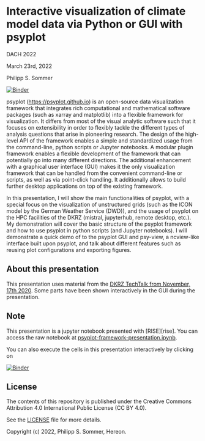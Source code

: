 # Interactive visualization of climate model data via Python or GUI with psyplot

DACH 2022

March 23rd, 2022

Philipp S. Sommer

[![Binder](https://mybinder.org/badge_logo.svg)](https://mybinder.org/v2/gh/Chilipp/psyplot-DACH2022-presentation/main?filepath=psyplot-framework-presentation.ipynb)


psyplot (https://psyplot.github.io) is an open-source data visualization framework that integrates rich computational and mathematical software packages (such as xarray and matplotlib) into a flexible framework for visualization. It differs from most of the visual analytic software such that it focuses on extensibility in order to flexibly tackle the different types of analysis questions that arise in pioneering research. The design of the high-level API of the framework enables a simple and standardized usage from the command-line, python scripts or Jupyter notebooks. A modular plugin framework enables a flexible development of the framework that can potentially go into many different directions. The additional enhancement with a graphical user interface (GUI) makes it the only visualization framework that can be handled from the convenient command-line or scripts, as well as via point-click handling. It additionally allows to build further desktop applications on top of the existing framework.

In this presentation, I will show the main functionalities of psyplot, with a special focus on the visualization of unstructured grids (such as the ICON model by the German Weather Service (DWD)), and the usage of psyplot on the HPC facilities of the DKRZ (mistral, jupyterhub, remote desktop, etc.). My demonstration will cover the basic structure of the psyplot framework and how to use psyplot in python scripts (and Jupyter notebooks). I will demonstrate a quick demo of to the psyplot GUI and psy-view, a ncview-like interface built upon psyplot, and talk about different features such as reusing plot configurations and exporting figures.



## About this presentation

This presentation uses material from the
[DKRZ TechTalk from November, 17th 2020][techtalk]. Some parts have been shown
interactively in the GUI during the presentation.

[techtalk]: https://github.com/Chilipp/psyplot-DKRZ-TechTalk-20201117


## Note

This presentation is a jupyter notebook presented with [RISE][rise]. You can
access the raw notebook at
[psyplot-framework-presentation.ipynb](psyplot-framework-presentation.ipynb).

You can also execute the cells in this presentation interactively by clicking
on

[![Binder](https://mybinder.org/badge_logo.svg)](https://mybinder.org/v2/gh/Chilipp/psyplot-DACH2022-presentation/main?filepath=psyplot-framework-presentation.ipynb)

## License

The contents of this repository is published under the Creative Commons
Attribution 4.0 International Public License (CC BY 4.0).

See the [LICENSE](LICENSE) file for more details.

Copyright (c) 2022, Philipp S. Sommer, Hereon.
